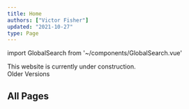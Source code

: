 ```yaml
---
title: Home
authors: ["Victor Fisher"]
updated: "2021-10-27"
type: Page
---
```


import GlobalSearch from '~/components/GlobalSearch.vue'

This website is currently under construction.<br />
<g-link to="/versions">Older Versions</g-link>

## All Pages

<GlobalSearch />
